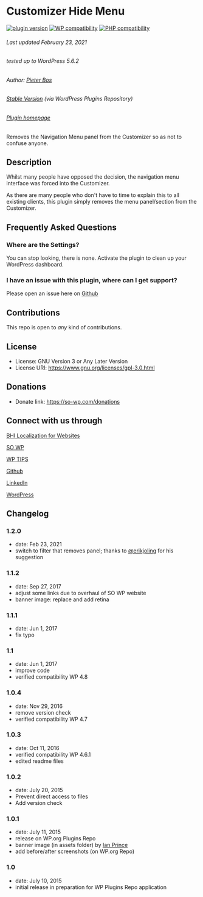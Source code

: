 # Customizer Hide Menu

[![plugin version](https://img.shields.io/wordpress/plugin/v/so-customizer-hide-menu.svg?style=flat-square)](http://wordpress.org/plugins/so-customizer-hide-menu) [![WP compatibility](https://plugintests.com/plugins/so-customizer-hide-menu/wp-badge.svg)](https://plugintests.com/plugins/so-customizer-hide-menu/latest) [![PHP compatibility](https://plugintests.com/plugins/so-customizer-hide-menu/php-badge.svg)](https://plugintests.com/plugins/so-customizer-hide-menu/latest)

###### Last updated February 23, 2021
###### tested up to WordPress 5.6.2
###### Author: [Pieter Bos](https://github.com/senlin)
###### [Stable Version](https://wordpress.org/plugins/so-customizer-hide-menu/) (via WordPress Plugins Repository)
###### [Plugin homepage](https://so-wp.com/plugin/so-customizer-hide-menu)


Removes the Navigation Menu panel from the Customizer so as not to confuse anyone.

## Description

Whilst many people have opposed the decision, the navigation menu interface was forced into the Customizer.

As there are many people who don't have to time to explain this to all existing clients, this plugin simply removes the menu panel/section from the Customizer.

## Frequently Asked Questions

### Where are the Settings?

You can stop looking, there is none. Activate the plugin to clean up your WordPress dashboard.

### I have an issue with this plugin, where can I get support?

Please open an issue here on [Github](https://github.com/senlin/so-customizer-hide-menu/issues)

## Contributions

This repo is open to _any_ kind of contributions.

## License

* License: GNU Version 3 or Any Later Version
* License URI: https://www.gnu.org/licenses/gpl-3.0.html

## Donations

* Donate link: https://so-wp.com/donations

## Connect with us through

[BHI Localization for Websites](https://www.bhi-localization.com)

[SO WP](https://so-wp.com)

[WP TIPS](https://bohanintl.com/wptips/)

[Github](https://github.com/senlin)

[LinkedIn](https://www.linkedin.com/in/pieterbos83)

[WordPress](https://profiles.wordpress.org/senlin/)


## Changelog

### 1.2.0

* date: Feb 23, 2021
* switch to filter that removes panel; thanks to [@erikjoling](https://github.com/senlin/so-customizer-hide-menu/issues/1) for his suggestion

### 1.1.2

* date: Sep 27, 2017
* adjust some links due to overhaul of SO WP website
* banner image: replace and add retina

### 1.1.1

* date: Jun 1, 2017
* fix typo

### 1.1

* date: Jun 1, 2017
* improve code
* verified compatibility WP 4.8

### 1.0.4

* date: Nov 29, 2016
* remove version check
* verified compatibility WP 4.7

### 1.0.3

* date: Oct 11, 2016
* verified compatibility WP 4.6.1
* edited readme files

### 1.0.2

* date: July 20, 2015
* Prevent direct access to files
* Add version check

### 1.0.1

* date: July 11, 2015
* release on WP.org Plugins Repo
* banner image (in assets folder) by [Ian Prince](https://stocksnap.io/photo/XW6XEXTVFP)
* add before/after screenshots (on WP.org Repo)

### 1.0

* date: July 10, 2015
* initial release in preparation for WP Plugins Repo application
